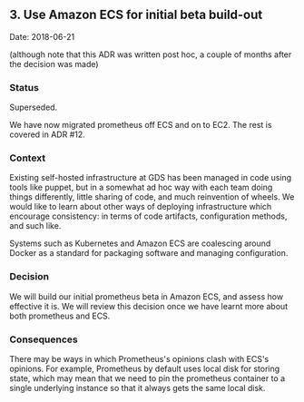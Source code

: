 ## 3. Use Amazon ECS for initial beta build-out

Date: 2018-06-21

(although note that this ADR was written post hoc, a couple of months
after the decision was made)

### Status

Superseded.

We have now migrated prometheus off ECS and on to EC2.  The rest is
covered in ADR #12.

### Context

Existing self-hosted infrastructure at GDS has been managed in code
using tools like puppet, but in a somewhat ad hoc way with each team
doing things differently, little sharing of code, and much reinvention
of wheels.  We would like to learn about other ways of deploying
infrastructure which encourage consistency: in terms of code
artifacts, configuration methods, and such like.

Systems such as Kubernetes and Amazon ECS are coalescing around Docker
as a standard for packaging software and managing configuration.

### Decision

We will build our initial prometheus beta in Amazon ECS, and assess
how effective it is.  We will review this decision once we have learnt
more about both prometheus and ECS.

### Consequences

There may be ways in which Prometheus's opinions clash with ECS's
opinions.  For example, Prometheus by default uses local disk for
storing state, which may mean that we need to pin the prometheus
container to a single underlying instance so that it always gets the
same local disk.
